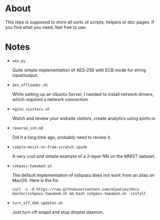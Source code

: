 # About

This repo is supposed to store all sorts of scripts, helpers or doc pages. If you find what you need, feel free to use.

# Notes

- `aes.py`

    Quite simple implementation of AES-256 with ECB mode for string input/output.

- `dev_offloader.sh`

    While setting up an Ubuntu Server, I needed to install network drivers, which required a network connection.

- `nginx_visitors.sh`

    Watch and review your website visitors, create analytics using ipinfo.io

- `reverse_ssh.md`

    Did it a long time ago, probably need to review it.

- `simple-mnist-nn-from-scratch.ipynb`

    A very cool and simple example of a 2-layer NN on the MNIST dataset.

- `sshpass-tweaked.sh` 

    The default implementation of sshpass does not work from an alias on MacOS. Here is the fix:
    ```
    curl -s -O https://raw.githubusercontent.com/alpatiev/docs master/sshpass-tweaked.sh && bash sshpass-tweaked.sh -install
    ```

- `turn_off_deb_updates.sh`

    Just turn off snapd and stop droplet daemon.
